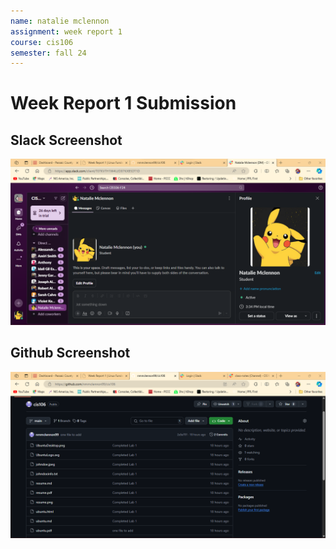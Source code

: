 ```yaml
---
name: natalie mclennon
assignment: week report 1
course: cis106
semester: fall 24
---
```


# Week Report 1 Submission

## Slack Screenshot
![slack](slack.png)

## Github Screenshot
![github](github%20pic.png)